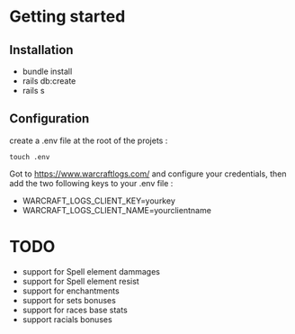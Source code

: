 # Getting started

## Installation

- bundle install
- rails db:create
- rails s

## Configuration

create a .env file at the root of the projets :

`touch .env`

Got to https://www.warcraftlogs.com/ and configure your credentials, then add the two following keys to your .env file :

- WARCRAFT_LOGS_CLIENT_KEY=yourkey
- WARCRAFT_LOGS_CLIENT_NAME=yourclientname

# TODO

- support for Spell element dammages
- support for Spell element resist
- support for enchantments
- support for sets bonuses
- support for races base stats
- support racials bonuses
